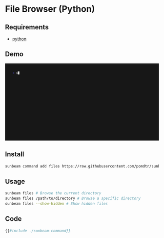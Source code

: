 # File Browser (Python)

## Requirements

- [python](https://www.python.org/)

## Demo

![demo](./demo.gif)

## Install

```bash
sunbeam command add files https://raw.githubusercontent.com/pomdtr/sunbeam/main/docs/examples/file-browser/sunbeam-command
```

## Usage

```bash
sunbeam files # Browse the current directory
sunbeam files /path/to/directory # Browse a specific directory
sunbeam files --show-hidden # Show hidden files
```

## Code

```python
{{#include ./sunbeam-command}}
```

